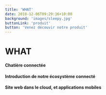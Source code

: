 ```yaml
---
title: 'WHAT'
date: 2018-12-06T09:29:16+10:00
background: 'images/sleepy.jpg'
buttonLink: 'produit'
button: 'Venez découvir notre produit'
---
```


# WHAT

#### Chatière connectée

#### Introduction de notre écosystème connecté

#### Site web dans le cloud, et applications mobiles

